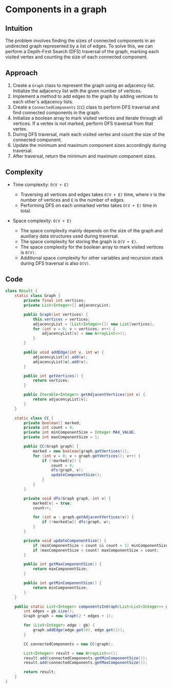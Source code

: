 # Components in a graph

## Intuition

The problem involves finding the sizes of connected components in an undirected graph represented by a list of edges. To solve this, we can perform a Depth-First Search (DFS) traversal of the graph, marking each visited vertex and counting the size of each connected component.

## Approach

1. Create a `Graph` class to represent the graph using an adjacency list. Initialize the adjacency list with the given number of vertices.
2. Implement a method to add edges to the graph by adding vertices to each other's adjacency lists.
3. Create a `ConnectedComponents` (`CC`) class to perform DFS traversal and find connected components in the graph.
4. Initialize a boolean array to mark visited vertices and iterate through all vertices. If a vertex is not marked, perform DFS traversal from that vertex.
5. During DFS traversal, mark each visited vertex and count the size of the connected component.
6. Update the minimum and maximum component sizes accordingly during traversal.
7. After traversal, return the minimum and maximum component sizes.

## Complexity

- Time complexity: `O(V + E)`

  - Traversing all vertices and edges takes `O(V + E)` time, where `V` is the number of vertices and `E` is the number of edges.
  - Performing DFS on each unmarked vertex takes `O(V + E)` time in total.

- Space complexity: `O(V + E)`
  - The space complexity mainly depends on the size of the graph and auxiliary data structures used during traversal.
  - The space complexity for storing the graph is `O(V + E)`.
  - The space complexity for the boolean array to mark visited vertices is `O(V)`.
  - Additional space complexity for other variables and recursion stack during DFS traversal is also `O(V)`.

## Code

```java
class Result {
    static class Graph {
        private final int vertices;
        private List<Integer>[] adjacencyList;

        public Graph(int vertices) {
            this.vertices = vertices;
            adjacencyList = (List<Integer>[]) new List[vertices];
            for (int v = 0; v < vertices; v++) {
                adjacencyList[v] = new ArrayList<>();
            }
        }

        public void addEdge(int v, int w) {
            adjacencyList[v].add(w);
            adjacencyList[w].add(v);
        }

        public int getVertices() {
            return vertices;
        }

        public Iterable<Integer> getAdjacentVertices(int v) {
            return adjacencyList[v];
        }
    }

    static class CC {
        private boolean[] marked;
        private int count = 0;
        private int minComponentSize = Integer.MAX_VALUE;
        private int maxComponentSize = 1;

        public CC(Graph graph) {
            marked = new boolean[graph.getVertices()];
            for (int v = 0; v < graph.getVertices(); v++) {
                if (!marked[v]) {
                    count = 0;
                    dfs(graph, v);
                    updateComponentSize();
                }
            }
        }

        private void dfs(Graph graph, int v) {
            marked[v] = true;
            count++;

            for (int w : graph.getAdjacentVertices(v)) {
                if (!marked[w]) dfs(graph, w);
            }
        }

        private void updateComponentSize() {
            if (minComponentSize > count && count > 1) minComponentSize = count;
            if (maxComponentSize < count) maxComponentSize = count;
        }

        public int getMaxComponentSize() {
            return maxComponentSize;
        }

        public int getMinComponentSize() {
            return minComponentSize;
        }
    }

    public static List<Integer> componentsInGraph(List<List<Integer>> gb) {
        int edges = gb.size();
        Graph graph = new Graph(2 * edges + 1);

        for (List<Integer> edge : gb) {
            graph.addEdge(edge.get(0), edge.get(1));
        }

        CC connectedComponents = new CC(graph);

        List<Integer> result = new ArrayList<>();
        result.add(connectedComponents.getMinComponentSize());
        result.add(connectedComponents.getMaxComponentSize());

        return result;
    }
}
```
